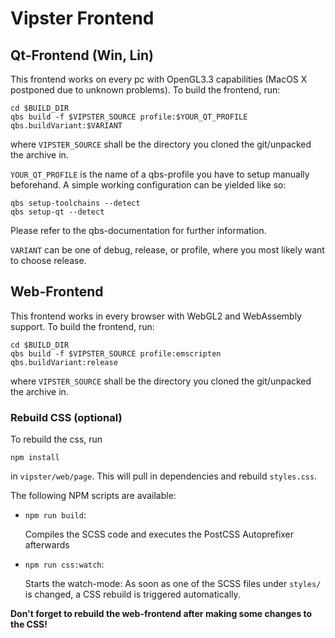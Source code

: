 # Vipster Frontend

## Qt-Frontend (Win, Lin)

This frontend works on every pc with OpenGL3.3 capabilities (MacOS X postponed due to unknown problems).
To build the frontend, run:

```
cd $BUILD_DIR
qbs build -f $VIPSTER_SOURCE profile:$YOUR_QT_PROFILE qbs.buildVariant:$VARIANT
```

where `VIPSTER_SOURCE` shall be the directory you cloned the git/unpacked the archive in.

`YOUR_QT_PROFILE` is the name of a qbs-profile you have to setup manually beforehand.
A simple working configuration can be yielded like so:
```
qbs setup-toolchains --detect
qbs setup-qt --detect
```
Please refer to the qbs-documentation for further information.

`VARIANT` can be one of debug, release, or profile, where you most likely want to choose release.

## Web-Frontend

This frontend works in every browser with WebGL2 and WebAssembly support.
To build the frontend, run:

```
cd $BUILD_DIR
qbs build -f $VIPSTER_SOURCE profile:emscripten qbs.buildVariant:release
```

where `VIPSTER_SOURCE` shall be the directory you cloned the git/unpacked the archive in.

### Rebuild CSS (optional)

To rebuild the css, run
```
npm install
```
in `vipster/web/page`. This will pull in dependencies and rebuild `styles.css`.

The following NPM scripts are available:

* `npm run build`:

    Compiles the SCSS code and executes the PostCSS Autoprefixer afterwards

* `npm run css:watch`:

    Starts the watch-mode: As soon as one of the SCSS files under `styles/` is changed, a CSS rebuild is triggered automatically.

**Don't forget to rebuild the web-frontend after making some changes to the CSS!**
